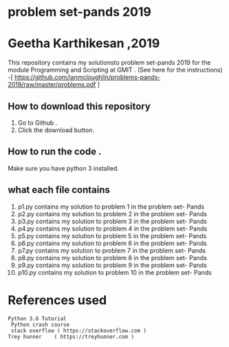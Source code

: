 # problem set-pands 2019
# Geetha Karthikesan ,2019

This repository contains my solutionsto problem set-pands 2019 for the module Programming and Scripting at GMIT .
(See here for the instructions) -[ https://github.com/ianmcloughlin/problems-pands-2019/raw/master/problems.pdf ]


## How to download this repository 
 1. Go to Github .
 2. Click the download button.

 ## How to run the code .
  Make sure you have python 3 installed.

  ## what each file contains

  1. p1.py contains my solution to problem 1 in the problem set- Pands
  2. p2.py  contains my solution to problem 2 in the problem set- Pands
  3. p3.py  contains my solution to problem 3 in the problem set- Pands
  4. p4.py contains my solution to problem 4 in the problem set- Pands
  5. p5.py  contains my solution to problem 5 in the problem set- Pands
  6. p6.py  contains my solution to problem 6 in the problem set- Pands
  7. p7.py contains my solution to problem 7 in the problem set- Pands
  8. p8.py  contains my solution to problem 8 in the problem set- Pands
  9. p9.py  contains my solution to problem 9 in the problem set- Pands
  10. p10.py contains my solution to problem 10 in the problem set- Pands
  

# References used 
 
    Python 3.6 Tutorial
     Python crash course
     stack overflow ( https://stackoverflow.com )
    Trey hunner    ( https://treyhunner.com )